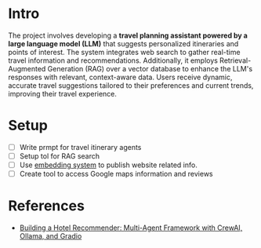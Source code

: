 # Intro 


The project involves developing a **travel planning assistant powered by a large language model (LLM)** that suggests personalized itineraries and points of interest. The system integrates web search to gather real-time travel information and recommendations. Additionally, it employs Retrieval-Augmented Generation (RAG) over a vector database to enhance the LLM's responses with relevant, context-aware data. Users receive dynamic, accurate travel suggestions tailored to their preferences and current trends, improving their travel experience.

# Setup 

- [ ] Write prmpt for travel itinerary agents
- [ ] Setup tol for RAG search
- [ ] Use [embedding system](https://github.com/riolaf05/gcp-langchain-rag) to publish website related info. 
- [ ] Create tool to access Google maps information and reviews 

# References

* [Building a Hotel Recommender: Multi-Agent Framework with CrewAI, Ollama, and Gradio](https://levelup.gitconnected.com/building-a-hotel-recommender-multi-agent-framework-with-crewai-ollama-and-gradio-c81645776183)
